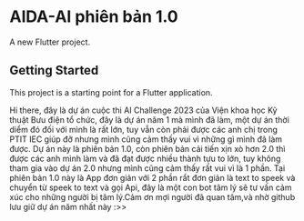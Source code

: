 # AlDA-AI phiên bản 1.0

A new Flutter project.

## Getting Started

This project is a starting point for a Flutter application.

Hi there, đây là dự án cuộc thi AI Challenge 2023 của Viện khoa học Kỹ thuật Bưu điện tổ chức, đây là dự án năm 1 mà mình đã làm, một dự án thời diểm đó đối với mình là rất lớn, tuy vẫn còn phải được các anh chị trong PTIT IEC giúp đỡ nhưng mình cũng cảm thấy vui vì những gì mình đã làm được. Dự án này là phiên bản 1.0, còn phiên bản cải tiến xịn xò hơn 2.0 thì được các anh mình làm và đã đạt được nhiều thành tựu to lớn, tuy không tham gia vào dự án 2.0 nhưng mình cũng cảm thấy rất vui vì là 1 phần. Tại phiên bản 1.0 này là App đơn giản với 2 phần rẩt đơn giản là text to speek và chuyển từ speek to text và gọi Api, đây là một con bot tâm lý sẽ tư vấn cảm xúc cho những người bị tâm lý.Cảm ơn mợi người đã quan tâm,và nhờ github lưu giữ dự án năm nhất này :>> 
